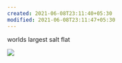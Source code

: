 ```yaml
---
created: 2021-06-08T23:11:40+05:30
modified: 2021-06-08T23:11:47+05:30
---
```


worlds largest salt flat

![](https://i.redd.it/ma2nh86e0e151.png)